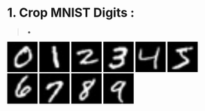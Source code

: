  # 1. Crop MNIST Digits :
 > +
 <p float="center">
  <img src="https://github.com/kiana-jahanshid/PyLearn_MachineLearning/blob/main/Assignment_37_ML/crop_digits/mnist/0/000.jpg" width="70" />
  <img src="https://github.com/kiana-jahanshid/PyLearn_MachineLearning/blob/main/Assignment_37_ML/crop_digits/mnist/1/101.jpg" width="70" />
  <img src="https://github.com/kiana-jahanshid/PyLearn_MachineLearning/blob/main/Assignment_37_ML/crop_digits/mnist/2/2010.jpg" width="70" />
  <img src="https://github.com/kiana-jahanshid/PyLearn_MachineLearning/blob/main/Assignment_37_ML/crop_digits/mnist/3/300.jpg" width="70" />
  <img src="https://github.com/kiana-jahanshid/PyLearn_MachineLearning/blob/main/Assignment_37_ML/crop_digits/mnist/4/400.jpg" width="70" />
  <img src="https://github.com/kiana-jahanshid/PyLearn_MachineLearning/blob/main/Assignment_37_ML/crop_digits/mnist/5/500.jpg" width="70" />
  <img src="https://github.com/kiana-jahanshid/PyLearn_MachineLearning/blob/main/Assignment_37_ML/crop_digits/mnist/6/600.jpg" width="70" />
  <img src="https://github.com/kiana-jahanshid/PyLearn_MachineLearning/blob/main/Assignment_37_ML/crop_digits/mnist/7/700.jpg" width="70" />
  <img src="https://github.com/kiana-jahanshid/PyLearn_MachineLearning/blob/main/Assignment_37_ML/crop_digits/mnist/8/800.jpg" width="70" />
  <img src="https://github.com/kiana-jahanshid/PyLearn_MachineLearning/blob/main/Assignment_37_ML/crop_digits/mnist/9/900.jpg" width="70" />

<br>
  
  
